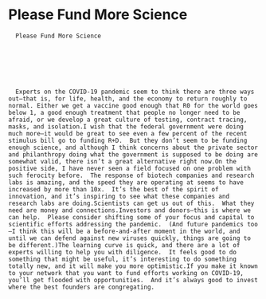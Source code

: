 # Please Fund More Science


    
  
    

    
      Please Fund More Science

      
    
  

  
    
      Experts on the COVID-19 pandemic seem to think there are three ways out—that is, for life, health, and the economy to return roughly to normal. Either we get a vaccine good enough that R0 for the world goes below 1, a good enough treatment that people no longer need to be afraid, or we develop a great culture of testing, contract tracing, masks, and isolation.I wish that the federal government were doing much more—it would be great to see even a few percent of the recent stimulus bill go to funding R+D.  But they don’t seem to be funding enough science, and although I think concerns about the private sector and philanthropy doing what the government is supposed to be doing are somewhat valid, there isn’t a great alternative right now.On the positive side, I have never seen a field focused on one problem with such ferocity before.  The response of biotech companies and research labs is amazing, and the speed they are operating at seems to have increased by more than 10x.  It’s the best of the spirit of innovation, and it’s inspiring to see what these companies and research labs are doing.Scientists can get us out of this.  What they need are money and connections.Investors and donors—this is where we can help.  Please consider shifting some of your focus and capital to scientific efforts addressing the pandemic.  (And future pandemics too—I think this will be a before-and-after moment in the world, and until we can defend against new viruses quickly, things are going to be different.)The learning curve is quick, and there are a lot of experts willing to help you with diligence.  It feels good to do something that might be useful, it’s interesting to do something totally new, and it will make you more optimistic.If you make it known to your network that you want to fund efforts working on COVID-19, you’ll get flooded with opportunities.  And it’s always good to invest where the best founders are congregating.
    
  


  

